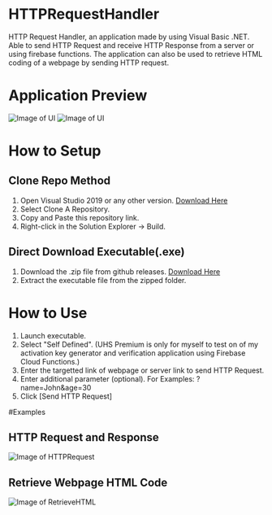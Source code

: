 # HTTPRequestHandler
HTTP Request Handler, an application made by using Visual Basic .NET.
Able to send HTTP Request and receive HTTP Response from a server or using firebase functions.
The application can also be used to retrieve HTML coding of a webpage by sending HTTP request.

# Application Preview

![Image of UI](https://i.imgur.com/1lj9xW1.png) ![Image of UI](https://i.imgur.com/LrlOamk.png) 

# How to Setup
## Clone Repo Method
1. Open Visual Studio 2019 or any other version. [Download Here](https://visualstudio.microsoft.com/thank-you-downloading-visual-studio/?sku=Community&rel=16)
2. Select Clone A Repository.
3. Copy and Paste this repository link.
4. Right-click in the Solution Explorer -> Build.

## Direct Download Executable(.exe)
1. Download the .zip file from github releases. [Download Here](https://github.com/jxian725/HTTPRequestHandler/releases)
2. Extract the executable file from the zipped folder.

# How to Use
1. Launch executable.
2. Select "Self Defined". (UHS Premium is only for myself to test on of my activation key generator and verification application using Firebase Cloud Functions.)
3. Enter the targetted link of webpage or server link to send HTTP Request.
4. Enter additional parameter (optional). For Examples: ?name=John&age=30
5. Click [Send HTTP Request]

#Examples
## HTTP Request and Response 
![Image of HTTPRequest](https://i.imgur.com/xzNzCAG.png)

## Retrieve Webpage HTML Code
![Image of RetrieveHTML](https://i.imgur.com/FH9NCPL.png)

